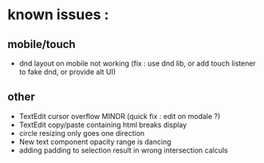 # known issues :

## mobile/touch

- dnd layout on mobile not working (fix : use dnd lib, or add touch listener to fake dnd, or provide alt UI)

## other

- TextEdit cursor overflow MINOR (quick fix : edit on modale ?)
- TextEdit copy/paste containing html breaks display
- circle resizing only goes one direction
- New text component opacity range is dancing
- adding padding to selection result in wrong intersection calculs
